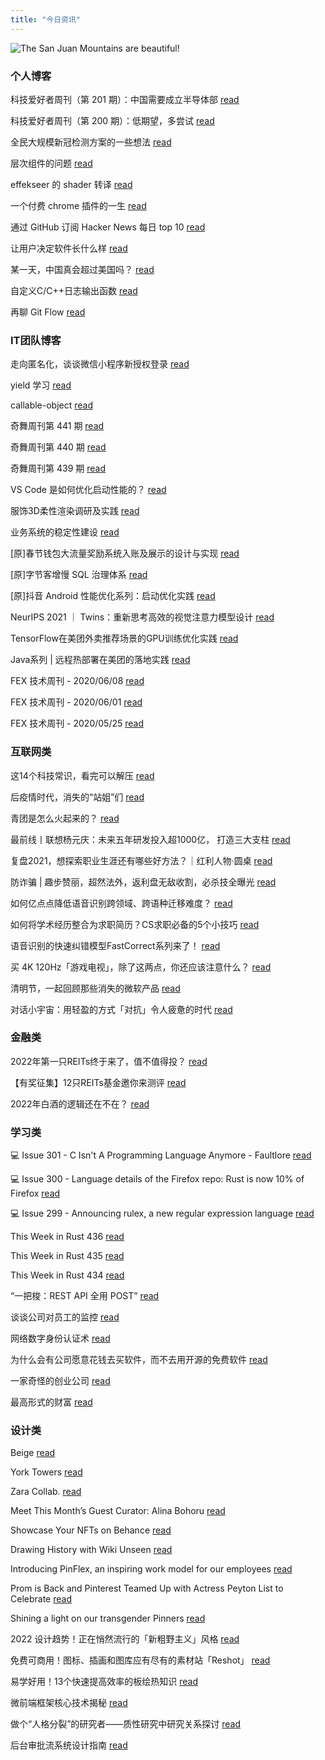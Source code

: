 ```yaml
---
title: "今日资讯"
---
```


![The San Juan Mountains are beautiful!](https://cn.bing.com/th?id=OHR.NorthernCaracara_EN-US1355888776_UHD.jpg "San Juan Mountains")

### 个人博客

   科技爱好者周刊（第 201 期）：中国需要成立半导体部 [read](http://www.ruanyifeng.com/blog/2022/04/weekly-issue-201.html)

   科技爱好者周刊（第 200 期）：低期望，多尝试 [read](http://www.ruanyifeng.com/blog/2022/03/weekly-issue-200.html)

   全民大规模新冠检测方案的一些想法 [read](https://blog.codingnow.com/2022/03/covid19_testing.html)

   层次组件的问题 [read](https://blog.codingnow.com/2022/03/multiple_components.html)

   effekseer 的 shader 转译 [read](https://blog.codingnow.com/2022/03/effekseer_shader.html)

   一个付费 chrome 插件的一生 [read](https://blog.t9t.io/star-history-2021-01-21/)

   通过 GitHub 订阅 Hacker News 每日 top 10 [read](https://blog.t9t.io/headllines-2020-09-03/)

   让用户决定软件长什么样 [read](https://blog.t9t.io/let-user-design-2020-06-18/)

   某一天，中国真会超过美国吗？ [read](https://www.kymjs.com/stickies/2022/03/30/01)

   自定义C/C++日志输出函数 [read](https://www.kymjs.com/code/2020/08/07/01)

   再聊 Git Flow [read](https://www.kymjs.com/manager/2020/05/29/01)

### IT团队博客

   走向匿名化，谈谈微信小程序新授权登录 [read](http://www.alloyteam.com/2021/04/15431/)

   yield 学习 [read](http://www.alloyteam.com/2021/03/15427/)

   callable-object [read](http://www.alloyteam.com/2021/03/callable-object/)

   奇舞周刊第 441 期 [read](https://weekly.75.team/issue441.html)

   奇舞周刊第 440 期 [read](https://weekly.75.team/issue440.html)

   奇舞周刊第 439 期 [read](https://weekly.75.team/issue439.html)

   VS Code 是如何优化启动性能的？ [read](https://fed.taobao.org/blog/taofed/do71ct/wpsf10)

   服饰3D柔性渲染调研及实践 [read](https://fed.taobao.org/blog/taofed/do71ct/fufsgh)

   业务系统的稳定性建设 [read](https://fed.taobao.org/blog/taofed/do71ct/fc3cy0)

   \[原\]春节钱包大流量奖励系统入账及展示的设计与实现 [read](https://blog.csdn.net/ByteDanceTech/article/details/123911428)

   \[原\]字节客增慢 SQL 治理体系 [read](https://blog.csdn.net/ByteDanceTech/article/details/123861443)

   \[原\]抖音 Android 性能优化系列：启动优化实践 [read](https://blog.csdn.net/ByteDanceTech/article/details/123748980)

   NeurIPS 2021 ｜ Twins：重新思考高效的视觉注意力模型设计 [read](https://tech.meituan.com/2022/03/24/twins-revisiting-the-design-of-spatial-attention-in-vision-transformers.html)

   TensorFlow在美团外卖推荐场景的GPU训练优化实践 [read](https://tech.meituan.com/2022/03/24/tensorflow-gpu-training-optimization-practice-in-meituan-waimai-recommendation-scenarios.html)

   Java系列 \| 远程热部署在美团的落地实践 [read](https://tech.meituan.com/2022/03/17/java-hotswap-sonic.html)

   FEX 技术周刊 - 2020/06/08 [read](http://fex.baidu.com/blog/2020/06/fex-weekly-08//)

   FEX 技术周刊 - 2020/06/01 [read](http://fex.baidu.com/blog/2020/06/fex-weekly-01//)

   FEX 技术周刊 - 2020/05/25 [read](http://fex.baidu.com/blog/2020/05/fex-weekly-25//)

### 互联网类

   这14个科技常识，看完可以解压 [read](http://www.huxiu.com/article/522646.html?f=wangzhan)

   后疫情时代，消失的“站姐”们 [read](http://www.huxiu.com/article/523193.html?f=wangzhan)

   青团是怎么火起来的？ [read](http://www.huxiu.com/article/522916.html?f=wangzhan)

   最前线丨联想杨元庆：未来五年研发投入超1000亿， 打造三大支柱 [read](https://36kr.com/p/1687120230339460)

   复盘2021，想探索职业生涯还有哪些好方法？｜红利人物·圆桌 [read](https://36kr.com/p/1686622205870210)

   防诈骗 \| 趣步赞丽，超然法外，返利盘无敌收割，必杀技全曝光 [read](https://36kr.com/p/1687056762770310)

   如何亿点点降低语音识别跨领域、跨语种迁移难度？ [read](https://www.msra.cn/zh-cn/news/features/cmatch-adapter)

   如何将学术经历整合为求职简历？CS求职必备的5个小技巧 [read](https://www.msra.cn/zh-cn/news/features/five-ways-your-academic-research-skills-transfer-to-industry)

   语音识别的快速纠错模型FastCorrect系列来了！ [read](https://www.msra.cn/zh-cn/news/features/fastcorrect)

   买 4K 120Hz「游戏电视」，除了这两点，你还应该注意什么？ [read](http://www.geekpark.net/news/300551)

   清明节，一起回顾那些消失的微软产品 [read](http://www.geekpark.net/news/300524)

   对话小宇宙：用轻盈的方式「对抗」令人疲惫的时代 [read](http://www.geekpark.net/news/300574)

### 金融类

   2022年第一只REITs终于来了，值不值得投？ [read](http://xueqiu.com/7480155949/216142561)

   【有奖征集】12只REITs基金邀你来测评 [read](http://xueqiu.com/8152922548/216228154)

   2022年白酒的逻辑还在不在？ [read](http://xueqiu.com/8934979960/216154374)

### 学习类

   💻 Issue 301 - C Isn't A Programming Language Anymore - Faultlore [read](https://rust.libhunt.com/newsletter/301)

   💻 Issue 300 - Language details of the Firefox repo: Rust is now 10% of Firefox [read](https://rust.libhunt.com/newsletter/300)

   💻 Issue 299 - Announcing rulex, a new regular expression language [read](https://rust.libhunt.com/newsletter/299)

   This Week in Rust 436 [read](https://this-week-in-rust.org/blog/2022/03/30/this-week-in-rust-436/)

   This Week in Rust 435 [read](https://this-week-in-rust.org/blog/2022/03/23/this-week-in-rust-435/)

   This Week in Rust 434 [read](https://this-week-in-rust.org/blog/2022/03/16/this-week-in-rust-434/)

   “一把梭：REST API 全用 POST” [read](https://coolshell.cn/articles/22173.html)

   谈谈公司对员工的监控 [read](https://coolshell.cn/articles/22157.html)

   网络数字身份认证术 [read](https://coolshell.cn/articles/21708.html)

   为什么会有公司愿意花钱去买软件，而不去用开源的免费软件 [read](https://wanqu.co/p/7581?s=rss)

   一家奇怪的创业公司 [read](https://wanqu.co/p/7580?s=rss)

   最高形式的财富 [read](https://wanqu.co/p/7579?s=rss)

### 设计类

   Beige [read](https://www.behance.net/gallery/140909485/Beige)

   York Towers [read](https://www.behance.net/gallery/138709411/York-Towers)

   Zara Collab. [read](https://www.behance.net/gallery/140819239/Zara-Collab)

   Meet This Month’s Guest Curator: Alina Bohoru [read](https://medium.com/behance-blog/meet-this-months-guest-curator-alina-bohoru-a78369a64aa7?source=rss-f5272b7f3182------2)

   Showcase Your NFTs on Behance [read](https://medium.com/behance-blog/showcase-your-nfts-on-behance-2c48386a2336?source=rss-f5272b7f3182------2)

   Drawing History with Wiki Unseen [read](https://medium.com/behance-blog/drawing-history-with-wiki-unseen-5b8e35bfd8a3?source=rss-f5272b7f3182------2)

   Introducing PinFlex, an inspiring work model for our employees [read](https://newsroom.pinterest.com/en/post/introducing-pinflex-an-inspiring-work-model-for-our-employees)

   Prom is Back and Pinterest Teamed Up with Actress Peyton List to Celebrate [read](https://newsroom.pinterest.com/en/post/pinterest_prom_week_2022)

   Shining a light on our transgender Pinners [read](https://newsroom.pinterest.com/en/shining-a-light-on-our-transgender-pinners)

   2022 设计趋势！正在悄然流行的「新粗野主义」风格 [read](https://www.uisdc.com/neubrutalism)

   免费可商用！图标、插画和图库应有尽有的素材站「Reshot」 [read](https://www.uisdc.com/reshot)

   易学好用！13个快速提高效率的板绘热知识 [read](https://www.uisdc.com/13-painted-techniques)

   微前端框架核心技术揭秘 [read](https://cdc.tencent.com/2022/02/22/micro-frontend-framework/)

   做个“人格分裂”的研究者——质性研究中研究关系探讨 [read](https://cdc.tencent.com/2022/02/16/%e5%81%9a%e4%b8%aa%e4%ba%ba%e6%a0%bc%e5%88%86%e8%a3%82%e7%9a%84%e7%a0%94%e7%a9%b6%e8%80%85-%e8%b4%a8%e6%80%a7%e7%a0%94%e7%a9%b6%e4%b8%ad%e7%a0%94%e7%a9%b6%e5%85%b3/)

   后台审批流系统设计指南 [read](https://cdc.tencent.com/2022/02/08/%e5%90%8e%e5%8f%b0%e5%ae%a1%e6%89%b9%e6%b5%81%e7%b3%bb%e7%bb%9f%e8%ae%be%e8%ae%a1%e6%8c%87%e5%8d%97/)

